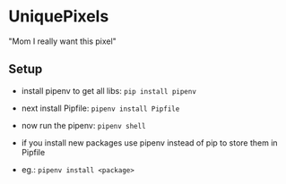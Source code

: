 # UniquePixels

"Mom I really want this pixel"

## Setup
- install pipenv to get all libs:
  `pip install pipenv`
  
- next install Pipfile:
  `pipenv install Pipfile`
  
- now run the pipenv:
  `pipenv shell`
  
- if you install new packages use pipenv instead of pip to store them in Pipfile
- eg.: `pipenv install <package>`
